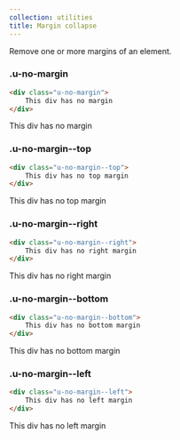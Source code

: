 ```yaml
---
collection: utilities
title: Margin collapse
---
```


Remove one or more margins of an element.

### .u-no-margin

```html
<div class="u-no-margin">
    This div has no margin
</div>
```
<div class="theme__outline">
    <div class="theme__outline--inner u-no-margin">
        This div has no margin
    </div>
</div>

### .u-no-margin--top

```html
<div class="u-no-margin--top">
    This div has no top margin
</div>
```
<div class="theme__outline">
    <div class="theme__outline--inner u-no-margin--top">
        This div has no top margin
    </div>
</div>

### .u-no-margin--right

```html
<div class="u-no-margin--right">
    This div has no right margin
</div>
```
<div class="theme__outline">
    <div class="theme__outline--inner u-no-margin--right">
        This div has no right margin
    </div>
</div>

### .u-no-margin--bottom

```html
<div class="u-no-margin--bottom">
    This div has no bottom margin
</div>
```
<div class="theme__outline">
    <div class="theme__outline--inner u-no-margin--bottom">
        This div has no bottom margin
    </div>
</div>

### .u-no-margin--left

```html
<div class="u-no-margin--left">
    This div has no left margin
</div>
```
<div class="theme__outline">
    <div class="theme__outline--inner u-no-margin--left">
        This div has no left margin
    </div>
</div>
